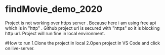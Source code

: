 # findMovie_demo_2020

Project is not working over https server . Because here i am using free api which is in "http" . Github project url is secured with "https" so it is blocking http url.
Project will run fine in local environment.

#How to run
1.Clone the project in local
2.Open project in VS Code and click on live-server.
